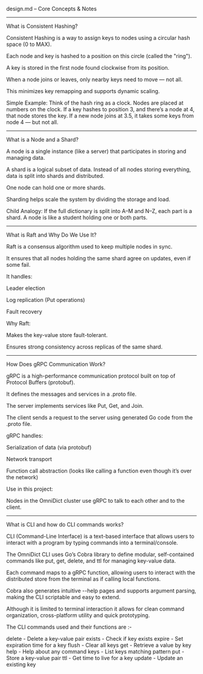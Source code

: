 design.md – Core Concepts & Notes


---

What is Consistent Hashing?

Consistent Hashing is a way to assign keys to nodes using a circular hash space (0 to MAX).

Each node and key is hashed to a position on this circle (called the "ring").

A key is stored in the first node found clockwise from its position.

When a node joins or leaves, only nearby keys need to move — not all.

This minimizes key remapping and supports dynamic scaling.


Simple Example:
Think of the hash ring as a clock. Nodes are placed at numbers on the clock. If a key hashes to position 3, and there’s a node at 4, that node stores the key. If a new node joins at 3.5, it takes some keys from node 4 — but not all.


---

What is a Node and a Shard?

A node is a single instance (like a server) that participates in storing and managing data.

A shard is a logical subset of data. Instead of all nodes storing everything, data is split into shards and distributed.

One node can hold one or more shards.

Sharding helps scale the system by dividing the storage and load.


Child Analogy:
If the full dictionary is split into A–M and N–Z, each part is a shard. A node is like a student holding one or both parts.


---

What is Raft and Why Do We Use It?

Raft is a consensus algorithm used to keep multiple nodes in sync.

It ensures that all nodes holding the same shard agree on updates, even if some fail.

It handles:

Leader election

Log replication (Put operations)

Fault recovery



Why Raft:

Makes the key-value store fault-tolerant.

Ensures strong consistency across replicas of the same shard.



---

How Does gRPC Communication Work?

gRPC is a high-performance communication protocol built on top of Protocol Buffers (protobuf).

It defines the messages and services in a .proto file.

The server implements services like Put, Get, and Join.

The client sends a request to the server using generated Go code from the .proto file.

gRPC handles:

Serialization of data (via protobuf)

Network transport

Function call abstraction (looks like calling a function even though it’s over the network)



Use in this project:

Nodes in the OmniDict cluster use gRPC to talk to each other and to the client.



---

What is CLI and how do CLI commands works?

CLI (Command-Line Interface) is a text-based interface that allows users to interact with a program by typing commands into a terminal/console.

The OmniDict CLI uses Go’s Cobra library to define modular, self-contained commands like put, get, delete, and ttl for managing key-value data. 

Each command maps to a gRPC function, allowing users to interact with the distributed store from the terminal as if calling local functions. 

Cobra also generates intuitive --help pages and supports argument parsing, making the CLI scriptable and easy to extend.

Although it is limited to terminal interaction it allows for clean command organization, cross-platform utility and quick prototyping.

The CLI commands used and their functions are :-
  
  delete   -   Delete a key-value pair
  exists   -   Check if key exists
  expire   -   Set expiration time for a key
  flush    -   Clear all keys
  get      -   Retrieve a value by key
  help     -   Help about any command
  keys     -   List keys matching pattern
  put      -   Store a key-value pair
  ttl      -   Get time to live for a key
  update   -   Update an existing key
